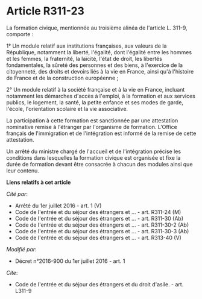 # Article R311-23

La formation civique, mentionnée au troisième alinéa de l'article L. 311-9, comporte : 

1° Un module relatif aux institutions françaises, aux valeurs de la République, notamment la liberté, l'égalité, dont
l'égalité entre les hommes et les femmes, la fraternité, la laïcité, l'état de droit, les libertés fondamentales, la sûreté
des personnes et des biens, à l'exercice de la citoyenneté, des droits et devoirs liés à la vie en France, ainsi qu'à
l'histoire de France et de la construction européenne ; 

2° Un module relatif à la société française et à la vie en France, incluant notamment les démarches d'accès à l'emploi, à la
formation et aux services publics, le logement, la santé, la petite enfance et ses modes de garde, l'école, l'orientation
scolaire et la vie associative. 

La participation à cette formation est sanctionnée par une attestation nominative remise à l'étranger par l'organisme de
formation. L'Office français de l'immigration et de l'intégration est informé de la remise de cette attestation. 

Un arrêté du ministre chargé de l'accueil et de l'intégration précise les conditions dans lesquelles la formation civique est
organisée et fixe la durée de formation devant être consacrée à chacun des modules ainsi que leur contenu.

**Liens relatifs à cet article**

_Cité par_:

  - Arrêté du 1er juillet 2016 - art. 1 (V)
  - Code de l'entrée et du séjour des étrangers et ... - art. R311-24 (M)
  - Code de l'entrée et du séjour des étrangers et ... - art. R311-30 (Ab)
  - Code de l'entrée et du séjour des étrangers et ... - art. R311-30-2 (Ab)
  - Code de l'entrée et du séjour des étrangers et ... - art. R311-30-3 (Ab)
  - Code de l'entrée et du séjour des étrangers et ... - art. R313-40 (V)

_Modifié par_:

  - Décret n°2016-900 du 1er juillet 2016 - art. 1

_Cite_:

  - Code de l'entrée et du séjour des étrangers et du droit d'asile. - art. L311-9
